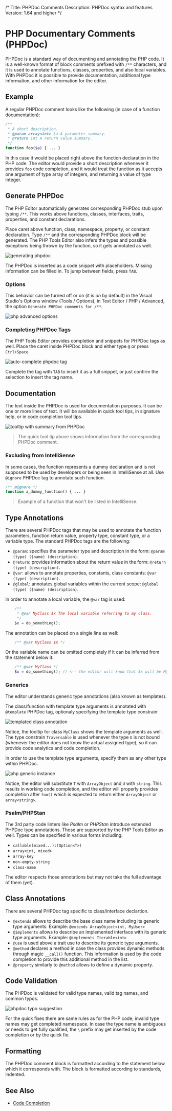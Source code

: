/*
Title: PHPDoc Comments
Description: PHPDoc syntax and features
Version: 1.64 and higher
*/

# PHP Documentary Comments (PHPDoc)

PHPDoc is a standard way of documenting and annotating the PHP code. It is a well-known format of block comments prefixed with `/**` characters, and it is used to annotate functions, classes, properties, and also local variables. With PHPDoc it is possible to provide documentation, additional type information, and other information for the editor.

## Example

A regular PHPDoc comment looks like the following (in case of a function documentation):

```php
/**
 * A short description.
 * @param array<int> $a A parameter summary.
 * @return int A return value summary.
 */
function foo($a) { ... }
```

In this case it would be placed right above the function declaration in the PHP code. The editor would provide a short description whenever it provides `foo` code completion, and it would treat the function as it accepts one argument of type array of integers, and returning a value of type integer.

## Generate PHPDoc

The PHP Editor automatically generates corresponding PHPDoc stub upon typing `/**`. This works above functions, classes, interfaces, traits, properties, and constant declarations.

Place caret above function, class, namespace, property, or constant declaration. Type `/**` and the corresponding PHPDoc block will be generated. The PHP Tools Editor also infers the types and possible exceptions being thrown by the function, so it gets annotated as well.

![generating phpdoc](imgs/phpdoc-generate.gif)

The PHPDoc is inserted as a code snippet with placeholders. Missing information can be filled in. To jump between fields, press `TAB`.

### Options

This behavior can be turned off or on (it is *on* by default) in the Visual Studio's Options window (Tools / Options), in Text Editor / PHP / Advanced, the option `Generate PHPDoc comments for /**`.

![php advanced options](imgs/php-options-phpdoc.png)

### Completing PHPDoc Tags

The PHP Tools Editor provides completion and snippets for PHPDoc tags as well. Place the caret inside PHPDoc block and either type `@` or press `Ctrl+Space`. 

![auto-complete phpdoc tag](imgs/phpdoc-complete-tag.gif)

Complete the tag with `TAB` to insert it as a full snippet, or just confirm the selection to insert the tag name.

## Documentation

The text inside the PHPDoc is used for documentation purposes. It can be one or more lines of text. It will be available in quick tool tips, in signature help, or in code completion tool tips.

![tooltip with summary from PHPDoc](imgs/php-tooltip-summary.png)

> The quick tool tip above shows information from the corresponding PHPDoc comment.

### Excluding from IntelliSense

In some cases, the function represents a dummy declaration and is not supposed to be used by developers or being seen in IntelliSense at all. Use `@ignore` PHPDoc tag to annotate such function.

```php
/** @ignore */
function a_dummy_function() { ... }
```

> Example of a function that won't be listed in IntelliSense.

## Type Annotations

There are several PHPDoc tags that may be used to annotate the function parameters, function return value, property type, constant type, or a variable type. The standard PHPDoc tags are the following:

- `@param`: specifies the parameter type and description in the form: `@param (type) ($name) (description)`.
- `@return`: provides information about the return value in the form: `@return (type) (description)`.
- `@var`: allows to annotate properties, constants, class constants: `@var (type) (description)`.
- `@global`: annotates global variables within the current scope: `@global (type) ($name) (description)`.

In order to annotate a local variable, the `@var` tag is used:

```php
    /**
     * @var MyClass $x The local variable referring to my class.
     */
    $x = do_something();
```

The annotation can be placed on a single line as well:

```php
    /** @var MyClass $x */
```

Or the variable name can be omitted completely if it can be inferred from the statement below it:

```php
    /** @var MyClass */
    $x = do_something(); // <-- the editor will know that $x will be MyClass.
```

### Generics

The editor understands generic type annotations (also known as templates).

The class/function with template type arguments is annotated with `@template` PHPDoc tag, optionaly specifying the template type constrain:

![templated class annotation](imgs/phpdoc-template.png)

Notice, the tooltip for class `MyClass` shows the template arguments as well. The type constrain `Traversable` is used whenever the type `U` is not bound (whenever the editor does not know the actual assigned type), so it can provide code analytics and code completion.

In order to use the template type arguments, specify them as any other type within PHPDoc.

![php generic instance](imgs/phpdoc-generic-instance.png)

Notice, the editor will substitute `T` with `ArrayObject` and `U` with `string`. This results in working code completion, and the editor will properly provides completion after `foo()` which is expected to return either `ArrayObject` or `array<string>`.

### Psalm/PHPStan

The 3rd party code linters like *Psalm* or *PHPStan* introduce extended PHPDoc type annotations. Those are supported by the PHP Tools Editor as well. Types can be specified in various forms including:

- `callable(mixed...):(Option<T>)`
- `array<int, mixed>`
- `array-key`
- `non-empty-string`
- `class-name`

The editor respects those annotations but may not take the full advantage of them (yet).

## Class Annotations

There are several PHPDoc tag specific to class/interface declartion.

- `@extends` allows to describe the base class name including its generic type arguments. Example: `@extends ArrayObject<int, MyUser>`
- `@implements` allows to describe an implemented interface with its generic type arguments. Example: `@implements Iterable<int>`
- `@use` is used above a trait use to describe its generic type arguments.
- `@method` declares a method in case the class provides dynamic methods through magic `__call()` function. This information is used by the code completion to provide this additional method in the list.
- `@property` similarly to `@method` allows to define a dynamic property.

## Code Validation

The PHPDoc is validated for valid type names, valid tag names, and common typos.

![phpdoc typo suggestion](imgs/phpdoc-quickfix-typo.gif)

For the quick fixes there are same rules as for the PHP code; invalid type names may get completed namespace. In case the type name is ambiguous or needs to get fully qualified, the `\` prefix may get inserted by the code completion or by the quick fix.

## Formatting

The PHPDoc comment block is formatted according to the statement below which it corresponds with. The block is formatted according to standards, indented.

## See Also

- [Code Completion](code-completion)
